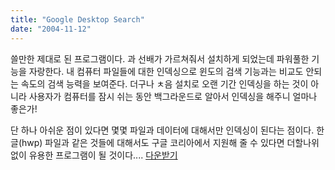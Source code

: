 ```yaml
---
title: "Google Desktop Search"
date: "2004-11-12"
---
```


쓸만한 제대로 된 프로그램이다. 과 선배가 가르쳐줘서 설치하게 되었는데 파워풀한 기능을 자랑한다. 내 컴퓨터 파일들에 대한 인덱싱으로 윈도의 검색 기능과는 비교도 안되는 속도의 검색 능력을 보여준다. 더구나 ㅊ음 설치로 오랜 기간 인덱싱을 하는 것이 아니라 사용자가 컴퓨터를 잠시 쉬는 동안 백그라운드로 알아서 인덱싱을 해주니 얼마나 좋은가!  
  
단 하나 아쉬운 점이 있다면 몇몇 파일과 데이터에 대해서만 인덱싱이 된다는 점이다. 한글(hwp) 파일과 같은 것들에 대해서도 구글 코리아에서 지원해 줄 수 있다면 더할나위 없이 유용한 프로그램이 될 것이다.... [다운받기](http://desktop.google.com/?promo=app-gds-en-us)
